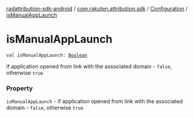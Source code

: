 [radattribution-sdk-android](../../index.md) / [com.rakuten.attribution.sdk](../index.md) / [Configuration](index.md) / [isManualAppLaunch](./is-manual-app-launch.md)

# isManualAppLaunch

`val isManualAppLaunch: `[`Boolean`](https://kotlinlang.org/api/latest/jvm/stdlib/kotlin/-boolean/index.html)

if application opened from link with the associated domain - `false`,
otherwise `true`

### Property

`isManualAppLaunch` - if application opened from link with the associated domain - `false`,
otherwise `true`